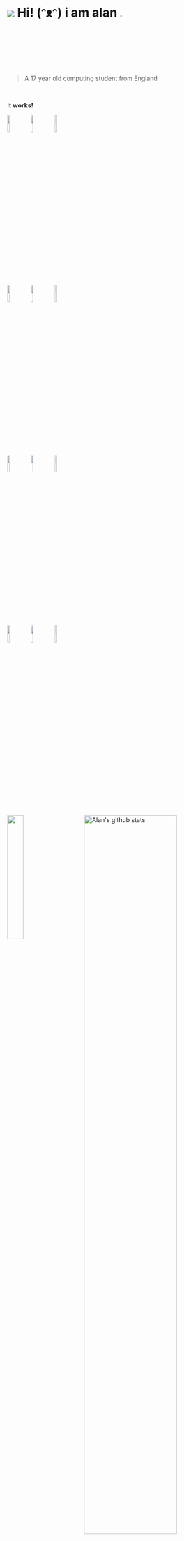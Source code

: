 # ![](https://cdn3.emoji.gg/emojis/7757-kirbysignhi.gif) Hi! (ᵔᴥᵔ) i am alan <img width="3%" src="https://cdn3.emoji.gg/emojis/1945-symbolexclamation.gif"/>
> A 17 year old computing student from England

<br>


<span style="display:block" class="note">It **works!**</span>


<p>
  <code><img width="10%" src="https://www.vectorlogo.zone/logos/rust-lang/rust-lang-ar21.svg"></code>
  <code><img width="10%" src="https://www.vectorlogo.zone/logos/python/python-ar21.svg"></code>
  <code><img width="10%" src="https://www.vectorlogo.zone/logos/golang/golang-ar21.svg"></code>
  <br />
  <code><img width="10%" src="https://www.vectorlogo.zone/logos/nim-lang/nim-lang-ar21.svg"></code>
  <code><img width="10%" src="https://www.vectorlogo.zone/logos/json/json-ar21.svg"></code>
  <code><img width="10%" src="https://www.vectorlogo.zone/logos/pocoo_flask/pocoo_flask-ar21.svg"></code>
  <br />
  <code><img width="10%" src="https://www.vectorlogo.zone/logos/sqlite/sqlite-ar21.svg"></code>
  <code><img width="10%" src="https://www.vectorlogo.zone/logos/redis/redis-ar21.svg"></code>
  <code><img width="10%" src="https://www.vectorlogo.zone/logos/mariadb/mariadb-ar21.svg"></code>
  <br />
  <code><img width="10%" src="https://www.vectorlogo.zone/logos/vim/vim-ar21.svg"></code>
  <code><img width="10%" src="https://www.vectorlogo.zone/logos/linux/linux-ar21.svg"></code>
  <code><img width="10%" src="https://www.vectorlogo.zone/logos/git-scm/git-scm-ar21.svg"></code>

</p>
<br>
<p>
<img width="27%" src="https://github-readme-stats.vercel.app/api/top-langs/?username=alannxq&theme=discord_old_blurple&langs_count=5&hide_border=true"/>
<img width="65%" align="right" alt="Alan's github stats" src="https://github-readme-stats.vercel.app/api?username=alannxq&theme=discord_old_blurple&show_icons=true&hide_border=true" />
</p>

